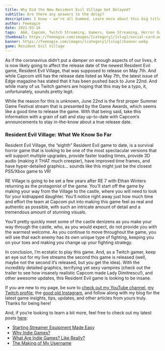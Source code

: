 ```yaml
---
title: Why Did the New Resident Evil Village Get Delayed?
subtitle: Are there any answers to the delay?
description: I know — we’re all bummed. Learn more about this big title Capcom game and why it was delayed, and follow along for the latest game news with me.
author: Feemagie
date: 2021-03-18
tags:  AAA, Capcom, Twitch Streaming, Gamers, Game Streaming, Horror Games, Horror, PS5 Game, PlayStation, PlayStation 5, XBox
thumbnail: https://feemagie.com/images/[category]/[slug]/social-card.webp
banner: https://feemagie.com/images/[category]/[slug]/banner.webp
game: Resident Evil Village
---
```


As if the coronavirus didn’t put a damper on enough aspects of our lives, it is now likely going to affect the release date of the newest Resident Evil game, Resident Evil Village, that was supposed to release on May 7th. And while Capcom still has the release date listed as May 7th, the latest issue of Edge magazine has stated that it has been pushed back to June 22nd. And while many of us Twitch gamers are hoping that this may be a typo, it, unfortunately, sounds pretty legit.

While the reason for this is unknown, June 22nd is the first proper Summer Game Festival stream that is presented by the Game Awards, which seems like a good time to release the game. With that being said, take this information with a grain of salt and stay up-to-date with Capcom’s announcements to stay in-the-know about a true release date.

### Resident Evil Village: What We Know So Far

Resident Evil Village, the “eighth” Resident Evil game to date, is a survival horror game that is looking to be one of the most spectacular versions that will support multiple upgrades, provide faster loading times, provide 3D audio (making it THAT much creepier), have improved time frames, and have hyper-detailed graphics… sounds like this might just be the closest PS5/Xbox game to VR!

RE Village is going to be set a few years after RE 7 with Ethan Winters returning as the protagonist of the game. You’ll start off the game by making your way from the Village to the castle, where you will need to look for your kidnapped daughter. You’ll notice right away just how much time and effort the team at Capcom put into making this game feel as real and authentic as possible, with such an intricate amount of detail and a tremendous amount of stunning visuals.

You’ll pretty quickly meet some of the castle denizens as you make your way through the castle, who, as you would expect, do not provide you with the warmest welcome. As you continue to move throughout the game, you will see that each enemy has its own unique type of fighting, keeping you on your toes and making you change up your fighting strategy.

In conclusion, I’m ecstatic to play this game. And, as a Twitch gamer, keep an eye out for my live streams the second this game is released (well, maybe not the second it’s released, but you get the idea). With the incredibly detailed graphics, terrifying yet sexy vampires (check out the trailer to see how insanely realistic Capcom made Lady Dimitrescu!), and other awesome updates, this Resident Evil game is looking to be insane.

If you are new to my page, be sure to [check out my YouTube channel](https://www.youtube.com/channel/UCCMUeXZV1ErWasw2qEG8TfA), [my Twitch profile](https://www.twitch.tv/feemagie), the [good old Instagram](https://www.instagram.com/its.feemagie/), and follow along with my blog for the latest game insights, tips, updates, and other articles from yours truly. Thanks for being here!

And, if you’re looking to learn a bit more, feel free to check out my latest posts [here](https://feemagie.com/blog):
* [Starting Streamer Equipment Made Easy](https://feemagie.com/blog/starting-streamer-equipment)
* [Why Indie Games?](https://feemagie.com/blog/why-i-like-indie-games)
* [What Are Indie Games? Like Really?](https://feemagie.com/blog/what-are-indie-games)
* [The Making of My Username](https://feemagie.com/blog/making-of-my-streamer-name)